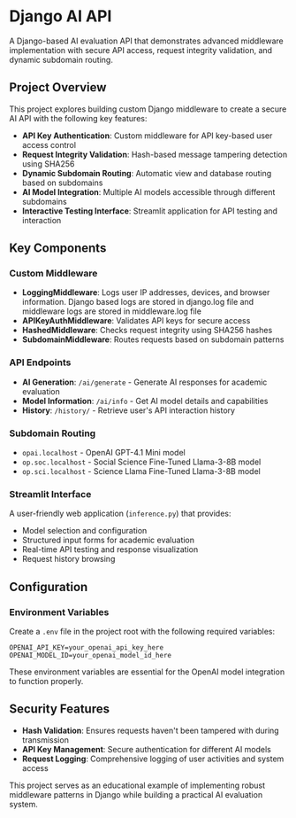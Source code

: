 # Django AI API

A Django-based AI evaluation API that demonstrates advanced middleware implementation with secure API access, request integrity validation, and dynamic subdomain routing.

## Project Overview

This project explores building custom Django middleware to create a secure AI API with the following key features:

- **API Key Authentication**: Custom middleware for API key-based user access control
- **Request Integrity Validation**: Hash-based message tampering detection using SHA256
- **Dynamic Subdomain Routing**: Automatic view and database routing based on subdomains
- **AI Model Integration**: Multiple AI models accessible through different subdomains
- **Interactive Testing Interface**: Streamlit application for API testing and interaction

## Key Components

### Custom Middleware
- **LoggingMiddleware**: Logs user IP addresses, devices, and browser information. Django based logs are stored in django.log file and middleware logs are stored in middleware.log file
- **APIKeyAuthMiddleware**: Validates API keys for secure access
- **HashedMiddleware**: Checks request integrity using SHA256 hashes
- **SubdomainMiddleware**: Routes requests based on subdomain patterns

### API Endpoints
- **AI Generation**: `/ai/generate` - Generate AI responses for academic evaluation
- **Model Information**: `/ai/info` - Get AI model details and capabilities
- **History**: `/history/` - Retrieve user's API interaction history

### Subdomain Routing
- `opai.localhost` - OpenAI GPT-4.1 Mini model
- `op.soc.localhost` - Social Science Fine-Tuned Llama-3-8B model  
- `op.sci.localhost` - Science Llama Fine-Tuned Llama-3-8B model

### Streamlit Interface
A user-friendly web application (`inference.py`) that provides:
- Model selection and configuration
- Structured input forms for academic evaluation
- Real-time API testing and response visualization
- Request history browsing

## Configuration

### Environment Variables
Create a `.env` file in the project root with the following required variables:

```
OPENAI_API_KEY=your_openai_api_key_here
OPENAI_MODEL_ID=your_openai_model_id_here
```

These environment variables are essential for the OpenAI model integration to function properly.

## Security Features

- **Hash Validation**: Ensures requests haven't been tampered with during transmission
- **API Key Management**: Secure authentication for different AI models
- **Request Logging**: Comprehensive logging of user activities and system access

This project serves as an educational example of implementing robust middleware patterns in Django while building a practical AI evaluation system.
